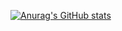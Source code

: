 [![Anurag's GitHub stats](https://github-readme-stats.vercel.app/api?username=Maurice3Moss)](https://github.com/anuraghazra/github-readme-stats)
